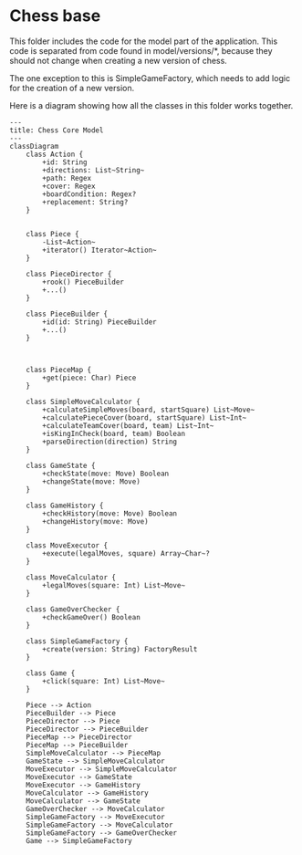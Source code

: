 
# Chess base

This folder includes the code for the model part of the application. This code is separated from code found in model/versions/*, because they should not change when creating a new version of chess.

The one exception to this is SimpleGameFactory, which needs to add logic for the creation of a new version.

Here is a diagram showing how all the classes in this folder works together.

```mermaid
---
title: Chess Core Model
---
classDiagram
    class Action {
        +id: String
        +directions: List~String~
        +path: Regex
        +cover: Regex
        +boardCondition: Regex?
        +replacement: String?
    }


    class Piece {
        -List~Action~
        +iterator() Iterator~Action~
    }

    class PieceDirector {
        +rook() PieceBuilder
        +...()
    }

    class PieceBuilder {
        +id(id: String) PieceBuilder
        +...()
    }



    class PieceMap {
        +get(piece: Char) Piece 
    }

    class SimpleMoveCalculator {
        +calculateSimpleMoves(board, startSquare) List~Move~
        +calculatePieceCover(board, startSquare) List~Int~
        +calculateTeamCover(board, team) List~Int~
        +isKingInCheck(board, team) Boolean
        +parseDirection(direction) String
    }

    class GameState {
        +checkState(move: Move) Boolean
        +changeState(move: Move)
    }

    class GameHistory {
        +checkHistory(move: Move) Boolean
        +changeHistory(move: Move)
    }

    class MoveExecutor {
        +execute(legalMoves, square) Array~Char~?
    }

    class MoveCalculator {
        +legalMoves(square: Int) List~Move~
    }

    class GameOverChecker {
        +checkGameOver() Boolean
    }

    class SimpleGameFactory {
        +create(version: String) FactoryResult
    }

    class Game {
        +click(square: Int) List~Move~
    }

    Piece --> Action
    PieceBuilder --> Piece
    PieceDirector --> Piece
    PieceDirector --> PieceBuilder
    PieceMap --> PieceDirector
    PieceMap --> PieceBuilder
    SimpleMoveCalculator --> PieceMap
    GameState --> SimpleMoveCalculator
    MoveExecutor --> SimpleMoveCalculator
    MoveExecutor --> GameState
    MoveExecutor --> GameHistory
    MoveCalculator --> GameHistory
    MoveCalculator --> GameState
    GameOverChecker --> MoveCalculator
    SimpleGameFactory --> MoveExecutor
    SimpleGameFactory --> MoveCalculator
    SimpleGameFactory --> GameOverChecker
    Game --> SimpleGameFactory
```